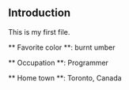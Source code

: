 ## Introduction

This is my first file.

** Favorite color **: burnt umber

** Occupation **: Programmer

** Home town **: Toronto, Canada

